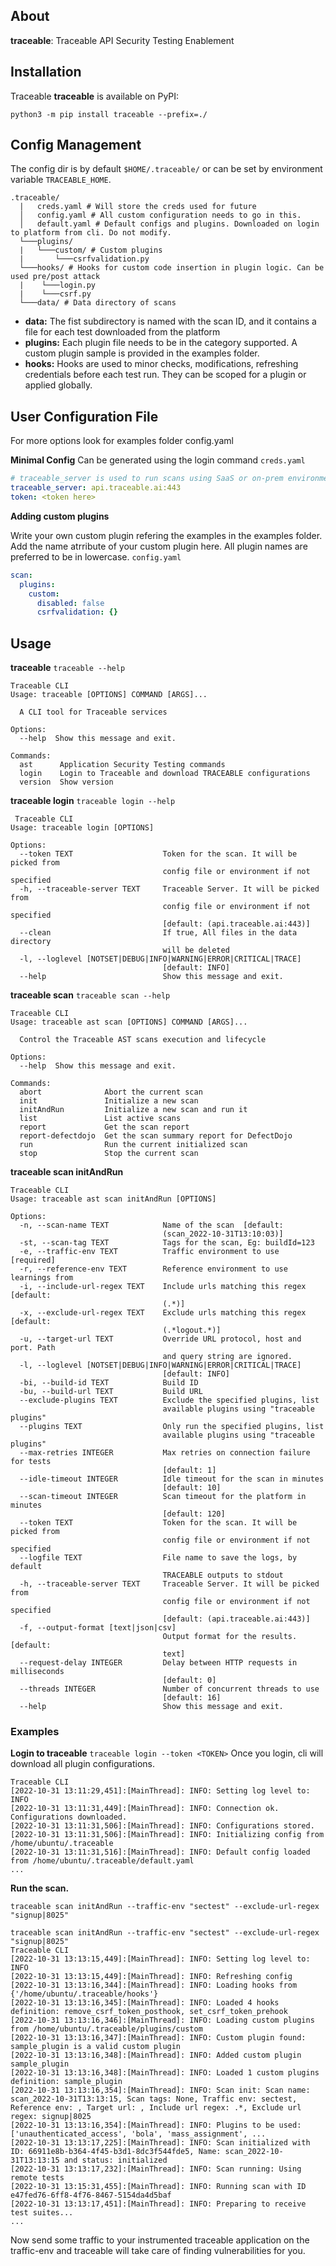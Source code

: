 ## About
**traceable**: Traceable API Security Testing Enablement

## Installation
Traceable **traceable** is available on PyPI:
```
python3 -m pip install traceable --prefix=./
```

## Config Management
The config dir is by default `$HOME/.traceable/` or can be set by environment variable `TRACEABLE_HOME`.

```
.traceable/
  |   creds.yaml # Will store the creds used for future
  │   config.yaml # All custom configuration needs to go in this.
  │   default.yaml # Default configs and plugins. Downloaded on login to platform from cli. Do not modify.
  └───plugins/
  |   └───custom/ # Custom plugins
  |       └───csrfvalidation.py
  └───hooks/ # Hooks for custom code insertion in plugin logic. Can be used pre/post attack
  |    └───login.py
  |    └───csrf.py
  └───data/ # Data directory of scans
```

- **data:** The fist subdirectory is named with the scan ID, and it contains a file for each test downloaded from the platform
- **plugins:** Each plugin file needs to be in the category supported. A custom plugin sample is provided in the examples folder.
- **hooks:** Hooks are used to minor checks, modifications, refreshing credentials before each test run. They can be scoped for a plugin or applied globally.

## User Configuration File
For more options look for examples folder
config.yaml

**Minimal Config**
Can be generated using the login command
`creds.yaml`
```yaml # creds.yaml
# traceable_server is used to run scans using SaaS or on-prem environments
traceable_server: api.traceable.ai:443
token: <token here>
```

**Adding custom plugins**

Write your own custom plugin refering the examples in the examples folder.
Add the name atrribute of your custom plugin here. All plugin names are preferred to be in lowercase.
`config.yaml`
```yaml # config.yaml
scan:
  plugins:
    custom:
      disabled: false
      csrfvalidation: {}
```
## Usage
**traceable**
`traceable --help`

```
Traceable CLI
Usage: traceable [OPTIONS] COMMAND [ARGS]...

  A CLI tool for Traceable services

Options:
  --help  Show this message and exit.

Commands:
  ast      Application Security Testing commands
  login    Login to Traceable and download TRACEABLE configurations
  version  Show version
```

**traceable login**
`traceable login --help`

```
 Traceable CLI
Usage: traceable login [OPTIONS]

Options:
  --token TEXT                    Token for the scan. It will be picked from
                                  config file or environment if not specified
  -h, --traceable-server TEXT     Traceable Server. It will be picked from
                                  config file or environment if not specified
                                  [default: (api.traceable.ai:443)]
  --clean                         If true, All files in the data directory
                                  will be deleted
  -l, --loglevel [NOTSET|DEBUG|INFO|WARNING|ERROR|CRITICAL|TRACE]
                                  [default: INFO]
  --help                          Show this message and exit.
```

**traceable scan**
`traceable scan --help`

```
Traceable CLI
Usage: traceable ast scan [OPTIONS] COMMAND [ARGS]...

  Control the Traceable AST scans execution and lifecycle

Options:
  --help  Show this message and exit.

Commands:
  abort              Abort the current scan
  init               Initialize a new scan
  initAndRun         Initialize a new scan and run it
  list               List active scans
  report             Get the scan report
  report-defectdojo  Get the scan summary report for DefectDojo
  run                Run the current initialized scan
  stop               Stop the current scan
```

**traceable scan initAndRun**
```
Traceable CLI
Usage: traceable ast scan initAndRun [OPTIONS]

Options:
  -n, --scan-name TEXT            Name of the scan  [default:
                                  (scan_2022-10-31T13:10:03)]
  -st, --scan-tag TEXT            Tags for the scan, Eg: buildId=123
  -e, --traffic-env TEXT          Traffic environment to use  [required]
  -r, --reference-env TEXT        Reference environment to use learnings from
  -i, --include-url-regex TEXT    Include urls matching this regex  [default:
                                  (.*)]
  -x, --exclude-url-regex TEXT    Exclude urls matching this regex  [default:
                                  (.*logout.*)]
  -u, --target-url TEXT           Override URL protocol, host and port. Path
                                  and query string are ignored.
  -l, --loglevel [NOTSET|DEBUG|INFO|WARNING|ERROR|CRITICAL|TRACE]
                                  [default: INFO]
  -bi, --build-id TEXT            Build ID
  -bu, --build-url TEXT           Build URL
  --exclude-plugins TEXT          Exclude the specified plugins, list
                                  available plugins using "traceable plugins"
  --plugins TEXT                  Only run the specified plugins, list
                                  available plugins using "traceable plugins"
  --max-retries INTEGER           Max retries on connection failure for tests
                                  [default: 1]
  --idle-timeout INTEGER          Idle timeout for the scan in minutes
                                  [default: 10]
  --scan-timeout INTEGER          Scan timeout for the platform in minutes
                                  [default: 120]
  --token TEXT                    Token for the scan. It will be picked from
                                  config file or environment if not specified
  --logfile TEXT                  File name to save the logs, by default
                                  TRACEABLE outputs to stdout
  -h, --traceable-server TEXT     Traceable Server. It will be picked from
                                  config file or environment if not specified
                                  [default: (api.traceable.ai:443)]
  -f, --output-format [text|json|csv]
                                  Output format for the results.  [default:
                                  text]
  --request-delay INTEGER         Delay between HTTP requests in milliseconds
                                  [default: 0]
  --threads INTEGER               Number of concurrent threads to use
                                  [default: 16]
  --help                          Show this message and exit.
```


### Examples

**Login to traceable**
`traceable login --token <TOKEN>`
Once you login, cli will download all plugin configurations.

```
Traceable CLI
[2022-10-31 13:11:29,451]:[MainThread]: INFO: Setting log level to: INFO
[2022-10-31 13:11:31,449]:[MainThread]: INFO: Connection ok. Configurations downloaded.
[2022-10-31 13:11:31,506]:[MainThread]: INFO: Configurations stored.
[2022-10-31 13:11:31,506]:[MainThread]: INFO: Initializing config from /home/ubuntu/.traceable
[2022-10-31 13:11:31,516]:[MainThread]: INFO: Default config loaded from /home/ubuntu/.traceable/default.yaml
...
```

**Run the scan.**

`traceable scan initAndRun --traffic-env "sectest" --exclude-url-regex "signup|8025" `

```
traceable scan initAndRun --traffic-env "sectest" --exclude-url-regex "signup|8025"
Traceable CLI
[2022-10-31 13:13:15,449]:[MainThread]: INFO: Setting log level to: INFO
[2022-10-31 13:13:15,449]:[MainThread]: INFO: Refreshing config
[2022-10-31 13:13:16,344]:[MainThread]: INFO: Loading hooks from {'/home/ubuntu/.traceable/hooks'}
[2022-10-31 13:13:16,345]:[MainThread]: INFO: Loaded 4 hooks definition: remove_csrf_token_posthook, set_csrf_token_prehook
[2022-10-31 13:13:16,346]:[MainThread]: INFO: Loading custom plugins from /home/ubuntu/.traceable/plugins/custom
[2022-10-31 13:13:16,347]:[MainThread]: INFO: Custom plugin found: sample_plugin is a valid custom plugin
[2022-10-31 13:13:16,348]:[MainThread]: INFO: Added custom plugin sample_plugin
[2022-10-31 13:13:16,348]:[MainThread]: INFO: Loaded 1 custom plugins definition: sample_plugin
[2022-10-31 13:13:16,354]:[MainThread]: INFO: Scan init: Scan name: scan_2022-10-31T13:13:15, Scan tags: None, Traffic env: sectest, Reference env: , Target url: , Include url regex: .*, Exclude url regex: signup|8025
[2022-10-31 13:13:16,354]:[MainThread]: INFO: Plugins to be used: ['unauthenticated_access', 'bola', 'mass_assignment', ...
[2022-10-31 13:13:17,225]:[MainThread]: INFO: Scan initialized with ID: 66911e8b-b364-4f45-b3d1-8dc3f544fde5, Name: scan_2022-10-31T13:13:15 and status: initialized
[2022-10-31 13:13:17,232]:[MainThread]: INFO: Scan running: Using remote tests
[2022-10-31 13:15:31,455]:[MainThread]: INFO: Running scan with ID e47fed76-6ff8-4f76-8467-5154da4d5baf
[2022-10-31 13:13:17,451]:[MainThread]: INFO: Preparing to receive test suites...
...
```

Now send some traffic to your instrumented traceable application on the traffic-env and traceable will take care of finding vulnerabilities for you.

